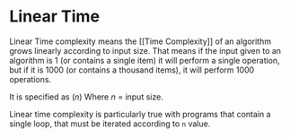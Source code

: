 # Linear Time
Linear Time complexity means the [[Time Complexity]] of an algorithm grows linearly according to input size.
That means if the input given to an algorithm is 1 (or contains a single item) it will perform a single operation, but if it is 1000 (or contains a thousand items), it will perform 1000 operations.

It is specified as $(n)$
Where $n$ = input size.

Linear time complexity is particularly true with programs that contain a single loop, that must be iterated according to `n` value.
